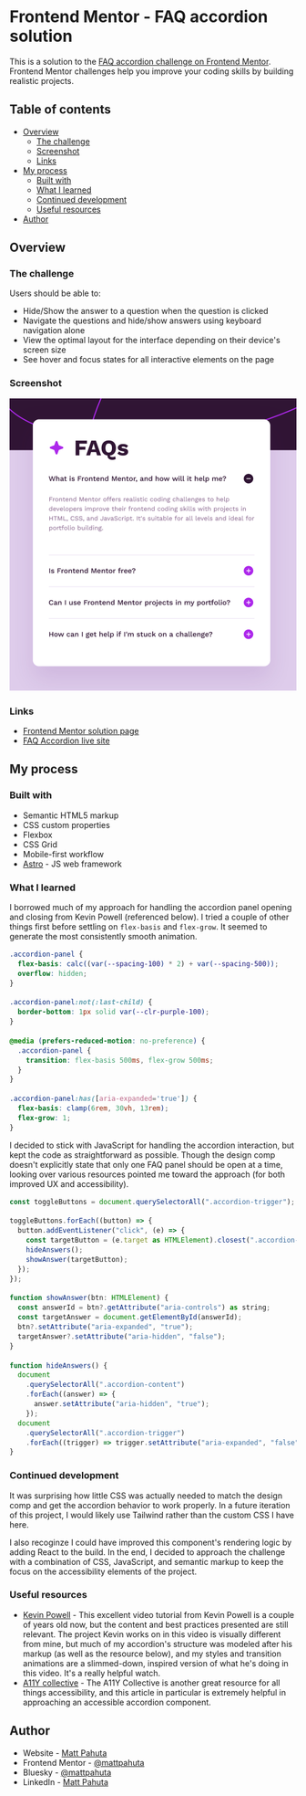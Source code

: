 # Frontend Mentor - FAQ accordion solution

This is a solution to the [FAQ accordion challenge on Frontend Mentor](https://www.frontendmentor.io/challenges/faq-accordion-wyfFdeBwBz). Frontend Mentor challenges help you improve your coding skills by building realistic projects.

## Table of contents

- [Overview](#overview)
  - [The challenge](#the-challenge)
  - [Screenshot](#screenshot)
  - [Links](#links)
- [My process](#my-process)
  - [Built with](#built-with)
  - [What I learned](#what-i-learned)
  - [Continued development](#continued-development)
  - [Useful resources](#useful-resources)
- [Author](#author)


## Overview

### The challenge

Users should be able to:

- Hide/Show the answer to a question when the question is clicked
- Navigate the questions and hide/show answers using keyboard navigation alone
- View the optimal layout for the interface depending on their device's screen size
- See hover and focus states for all interactive elements on the page

### Screenshot

![](./project-ss.png)

### Links

- [Frontend Mentor solution page](https://your-solution-url.com)
- [FAQ Accordion live site](https://faq-accordion-peach-gamma.vercel.app/)

## My process

### Built with

- Semantic HTML5 markup
- CSS custom properties
- Flexbox
- CSS Grid
- Mobile-first workflow
- [Astro](https://astro.build/) - JS web framework

### What I learned

I borrowed much of my approach for handling the accordion panel opening and closing from Kevin Powell (referenced below). I tried a couple of other things first before settling on `flex-basis` and `flex-grow`. It seemed to generate the most consistently smooth animation.

```css
.accordion-panel {
  flex-basis: calc((var(--spacing-100) * 2) + var(--spacing-500));
  overflow: hidden;
}

.accordion-panel:not(:last-child) {
  border-bottom: 1px solid var(--clr-purple-100);
}

@media (prefers-reduced-motion: no-preference) {
  .accordion-panel {
    transition: flex-basis 500ms, flex-grow 500ms;
  }
}

.accordion-panel:has([aria-expanded='true']) {
  flex-basis: clamp(6rem, 30vh, 13rem);
  flex-grow: 1;
}
```

I decided to stick with JavaScript for handling the accordion interaction, but kept the code as straightforward as possible. Though the design comp doesn't explicitly state that only one FAQ panel should be open at a time, looking over various resources pointed me toward the approach (for both improved UX and accessibility). 

```js
const toggleButtons = document.querySelectorAll(".accordion-trigger");

toggleButtons.forEach((button) => {
  button.addEventListener("click", (e) => {
    const targetButton = (e.target as HTMLElement).closest(".accordion-trigger") as HTMLElement;
    hideAnswers();
    showAnswer(targetButton);
  });
});

function showAnswer(btn: HTMLElement) {
  const answerId = btn?.getAttribute("aria-controls") as string;
  const targetAnswer = document.getElementById(answerId);
  btn?.setAttribute("aria-expanded", "true");
  targetAnswer?.setAttribute("aria-hidden", "false");
}

function hideAnswers() {
  document
    .querySelectorAll(".accordion-content")
    .forEach((answer) => {
      answer.setAttribute("aria-hidden", "true");
    });
  document
    .querySelectorAll(".accordion-trigger")
    .forEach((trigger) => trigger.setAttribute("aria-expanded", "false"));
}
```

### Continued development

It was surprising how little CSS was actually needed to match the design comp and get the accordion behavior to work properly. In a future iteration of this project, I would likely use Tailwind rather than the custom CSS I have here.

I also recoginze I could have improved this component's rendering logic by adding React to the build. In the end, I decided to approach the challenge with a combination of CSS, JavaScript, and semantic markup to keep the focus on the accessibility elements of the project.

### Useful resources

- [Kevin Powell](https://www.youtube.com/watch?v=WJERnXiFFug) - This excellent video tutorial from Kevin Powell is a couple of years old now, but the content and best practices presented are still relevant. The project Kevin works on in this video is visually different from mine, but much of my accordion's structure was modeled after his markup (as well as the resource below), and my styles and transition animations are a slimmed-down, inspired version of what he's doing in this video. It's a really helpful watch.
- [A11Y collective](https://www.a11y-collective.com/blog/accessible-accordion/#h-using-semantic-html-in-accordion-components) - The A11Y Collective is another great resource for all things accessibility, and this article in particular is extremely helpful in approaching an accessible accordion component. 

## Author

- Website - [Matt Pahuta](https://www.mattpahuta.com)
- Frontend Mentor - [@mattpahuta](https://www.frontendmentor.io/profile/MattPahuta)
- Bluesky - [@mattpahuta](https://bsky.app/profile/mattpahuta.bsky.social)
- LinkedIn - [Matt Pahuta](www.linkedin.com/in/mattpahuta)